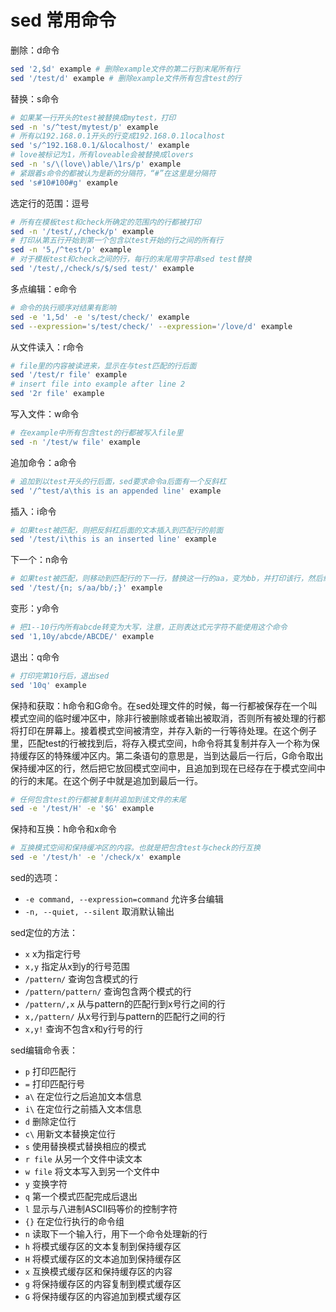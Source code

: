 # sed 常用命令

删除：d命令
```sh
sed '2,$d' example # 删除example文件的第二行到末尾所有行
sed '/test/d' example # 删除example文件所有包含test的行
```

替换：s命令
```sh
# 如果某一行开头的test被替换成mytest，打印
sed -n 's/^test/mytest/p' example
# 所有以192.168.0.1开头的行变成192.168.0.1localhost
sed 's/^192.168.0.1/&localhost/' example
# love被标记为1，所有loveable会被替换成lovers
sed -n 's/\(love\)able/\1rs/p' example
# 紧跟着s命令的都被认为是新的分隔符，“#”在这里是分隔符
sed 's#10#100#g' example
```

选定行的范围：逗号
```sh
# 所有在模板test和check所确定的范围内的行都被打印
sed -n '/test/,/check/p' example
# 打印从第五行开始到第一个包含以test开始的行之间的所有行
sed -n '5,/^test/p' example
# 对于模板test和check之间的行，每行的末尾用字符串sed test替换
sed '/test/,/check/s/$/sed test/' example
```

多点编辑：e命令
```sh
# 命令的执行顺序对结果有影响
sed -e '1,5d' -e 's/test/check/' example
sed --expression='s/test/check/' --expression='/love/d' example
```

从文件读入：r命令
```sh
# file里的内容被读进来，显示在与test匹配的行后面
sed '/test/r file' example
# insert file into example after line 2
sed '2r file' example
```

写入文件：w命令
```sh
# 在example中所有包含test的行都被写入file里
sed -n '/test/w file' example
```

追加命令：a命令
```sh
# 追加到以test开头的行后面，sed要求命令a后面有一个反斜杠
sed '/^test/a\this is an appended line' example
```

插入：i命令
```sh
# 如果test被匹配，则把反斜杠后面的文本插入到匹配行的前面
sed '/test/i\this is an inserted line' example
```

下一个：n命令
```sh
# 如果test被匹配，则移动到匹配行的下一行，替换这一行的aa，变为bb，并打印该行，然后继续
sed '/test/{n; s/aa/bb/;}' example
```

变形：y命令
```sh
# 把1--10行内所有abcde转变为大写，注意，正则表达式元字符不能使用这个命令
sed '1,10y/abcde/ABCDE/' example
```

退出：q命令
```sh
# 打印完第10行后，退出sed
sed '10q' example
```

保持和获取：h命令和G命令。在sed处理文件的时候，每一行都被保存在一个叫模式空间的临时缓冲区中，除非行被删除或者输出被取消，否则所有被处理的行都将打印在屏幕上。接着模式空间被清空，并存入新的一行等待处理。在这个例子里，匹配test的行被找到后，将存入模式空间，h命令将其复制并存入一个称为保持缓存区的特殊缓冲区内。第二条语句的意思是，当到达最后一行后，G命令取出保持缓冲区的行，然后把它放回模式空间中，且追加到现在已经存在于模式空间中的行的末尾。在这个例子中就是追加到最后一行。
```sh
# 任何包含test的行都被复制并追加到该文件的末尾
sed -e '/test/H' -e '$G' example
```

保持和互换：h命令和x命令
```sh
# 互换模式空间和保持缓冲区的内容。也就是把包含test与check的行互换
sed -e '/test/h' -e '/check/x' example
```

sed的选项：
- `-e command, --expression=command` 允许多台编辑
- `-n, --quiet, --silent` 取消默认输出

sed定位的方法：
- `x` x为指定行号
- `x,y` 指定从x到y的行号范围
- `/pattern/` 查询包含模式的行
- `/pattern/pattern/` 查询包含两个模式的行
- `/pattern/,x` 从与pattern的匹配行到x号行之间的行
- `x,/pattern/` 从x号行到与pattern的匹配行之间的行
- `x,y!` 查询不包含x和y行号的行

sed编辑命令表：
- `p` 打印匹配行
- `=` 打印匹配行号
- `a\` 在定位行之后追加文本信息
- `i\` 在定位行之前插入文本信息
- `d` 删除定位行
- `c\` 用新文本替换定位行
- `s` 使用替换模式替换相应的模式
- `r file` 从另一个文件中读文本
- `w file` 将文本写入到另一个文件中
- `y` 变换字符
- `q` 第一个模式匹配完成后退出
- `l` 显示与八进制ASCII码等价的控制字符
- `{}` 在定位行执行的命令组
- `n` 读取下一个输入行，用下一个命令处理新的行
- `h` 将模式缓存区的文本复制到保持缓存区
- `H` 将模式缓存区的文本追加到保持缓存区
- `x` 互换模式缓存区和保持缓存区的内容
- `g` 将保持缓存区的内容复制到模式缓存区
- `G` 将保持缓存区的内容追加到模式缓存区
